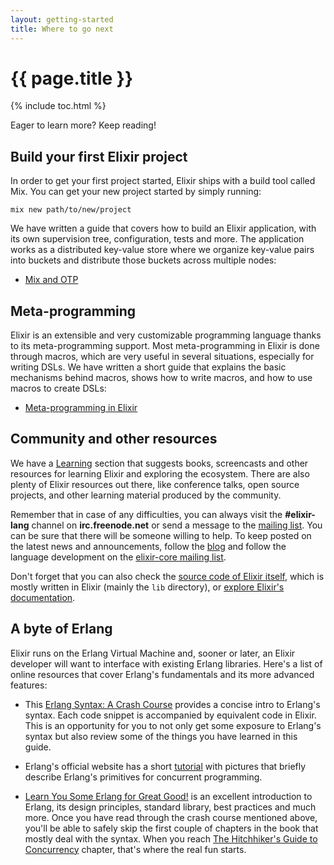 ```yaml
---
layout: getting-started
title: Where to go next
---
```


# {{ page.title }}

{% include toc.html %}

Eager to learn more? Keep reading!

## Build your first Elixir project

In order to get your first project started, Elixir ships with a build tool called Mix. You can get your new project started by simply running:

    mix new path/to/new/project

We have written a guide that covers how to build an Elixir application, with its own supervision tree, configuration, tests and more. The application works as a distributed key-value store where we organize key-value pairs into buckets and distribute those buckets across multiple nodes:

* [Mix and OTP](/getting-started/mix-otp/introduction-to-mix.html)

## Meta-programming

Elixir is an extensible and very customizable programming language thanks to its meta-programming support. Most meta-programming in Elixir is done through macros, which are very useful in several situations, especially for writing DSLs. We have written a short guide that explains the basic mechanisms behind macros, shows how to write macros, and how to use macros to create DSLs:

* [Meta-programming in Elixir](/getting-started/meta/quote-and-unquote.html)

## Community and other resources

We have a [Learning](/learning.html) section that suggests books, screencasts and other resources for learning Elixir and exploring the ecosystem. There are also plenty of Elixir resources out there, like conference talks, open source projects, and other learning material produced by the community.

Remember that in case of any difficulties, you can always visit the **#elixir-lang** channel on **irc.freenode.net** or send a message to the [mailing list](https://groups.google.com/group/elixir-lang-talk). You can be sure that there will be someone willing to help. To keep posted on the latest news and announcements, follow the [blog](/blog/) and follow the language development on the [elixir-core mailing list](https://groups.google.com/group/elixir-lang-core).

Don't forget that you can also check the [source code of Elixir itself](https://github.com/elixir-lang/elixir), which is mostly written in Elixir (mainly the `lib` directory), or [explore Elixir's documentation](/docs.html).

## A byte of Erlang

Elixir runs on the Erlang Virtual Machine and, sooner or later, an Elixir developer will want to interface with existing Erlang libraries. Here's a list of online resources that cover Erlang's fundamentals and its more advanced features:

* This [Erlang Syntax: A Crash Course](/crash-course.html) provides a concise intro to Erlang's syntax. Each code snippet is accompanied by equivalent code in Elixir. This is an opportunity for you to not only get some exposure to Erlang's syntax but also review some of the things you have learned in this guide.

* Erlang's official website has a short [tutorial](http://www.erlang.org/course/concurrent_programming.html) with pictures that briefly describe Erlang's primitives for concurrent programming.

* [Learn You Some Erlang for Great Good!](http://learnyousomeerlang.com/) is an excellent introduction to Erlang, its design principles, standard library, best practices and much more. Once you have read through the crash course mentioned above, you'll be able to safely skip the first couple of chapters in the book that mostly deal with the syntax. When you reach [The Hitchhiker's Guide to Concurrency](http://learnyousomeerlang.com/the-hitchhikers-guide-to-concurrency) chapter, that's where the real fun starts.
